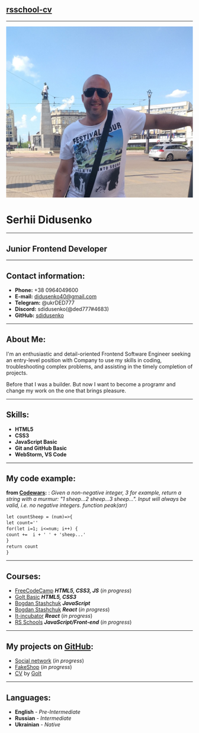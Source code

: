 ## [rsschool-cv](https://themrcrowley.github.io/rsschool-cv/)
***

![my-photo](/myPhoto.jpg) 
# Serhii Didusenko
***
## Junior Frontend Developer
***
## Contact information:

* __Phone:__ +38 0964049600
* __E-mail:__ didusenko40@gmail.com
* __Telegram:__ @ukrDED777
* __Discord:__ sdidusenko(@ded777#4683)
* __GitHub:__ [sdidusenko](https://github.com/sdidusenko/)
***

## About Me:

I'm an enthusiastic and detail-oriented Frontend Software
Engineer seeking an entry-level position with Company to use
my skills in coding, troubleshooting complex problems, and
assisting in the timely completion of projects.

Before that I was a builder. But now I want to become a programr and change my work on the one that brings pleasure.

***

## Skills:

* __HTML5__
* __CSS3__
* __JavaScript Basic__
* __Git and GitHub Basic__
* __WebStorm, VS Code__

***
## My code example:

__from [Codewars](https://www.codewars.com/):__
: _Given a non-negative integer, 3 for example, return a string with a murmur: "1 sheep...2 sheep...3 sheep...". Input will always be valid, i.e. no negative integers.
function peak(arr)_
```
let countSheep = (num)=>{
let count=''
for(let i=1; i<=num; i++) {
count +=  i + ' ' + 'sheep...'
}
return count
}
```  
***  
## Courses:
* [FreeCodeCamp](https://www.freecodecamp.org/) ___HTML5, CSS3, JS___ (_in progress_)
* [GoIt Basic](https://goit.global/) ___HTML5, CSS3___
* [Bogdan Stashchuk](https://stashchuk.com/) ___JavaScript___
* [Bogdan Stashchuk](https://stashchuk.com/) ___React___ (_in progress_)
* [It-incubator](https://it-incubator.io/) ___React___ (_in progress_)
* [RS Schools](https://rs.school/js/) ___JavaScript/Front-end___ (_in progress_)
***
## My projects on [GitHub](https://github.com):
* [Social network](https://github.com/sdidusenko/React_Prosto) (_in progress_)
* [FakeShop](https://github.com/sdidusenko/fshop) (_in progress_)
* [CV](https://github.com/sdidusenko/resumeGoIt) by [GoIt](https://goit.global/)
***
## Languages:
* __English__ - _Pre-Intermediate_
* __Russian__ - _Intermediate_
* __Ukrainian__ - _Native_
